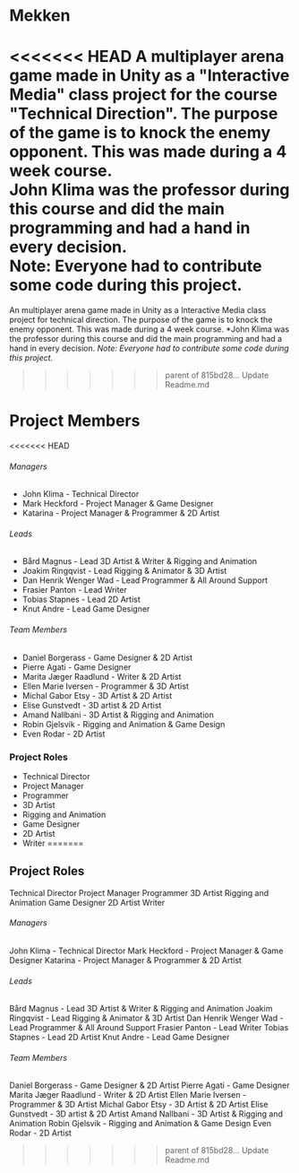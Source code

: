 # Mekken

<<<<<<< HEAD
A multiplayer arena game made in Unity as a "Interactive Media" class project for the course "Technical Direction".
The purpose of the game is to knock the enemy opponent. This was made during a 4 week course.<br />
**John Klima was the professor during this course and did the main programming and had a hand in every decision.**<br />
**Note: Everyone had to contribute some code during this project.**
=======
An multiplayer arena game made in Unity as a Interactive Media class project for technical direction.
The purpose of the game is to knock the enemy opponent. This was made during a 4 week course.
*John Klima was the professor during this course and did the main programming and had a hand in every decision.
*Note: Everyone had to contribute some code during this project.*
>>>>>>> parent of 815bd28... Update Readme.md


# Project Members

<<<<<<< HEAD
###### Managers
- John Klima - Technical Director
- Mark Heckford - Project Manager & Game Designer
- Katarina - Project Manager & Programmer & 2D Artist


###### Leads
- Bård Magnus - Lead 3D Artist & Writer & Rigging and Animation
- Joakim Ringqvist - Lead Rigging & Animator & 3D Artist
- Dan Henrik Wenger Wad - Lead Programmer & All Around Support
- Frasier Panton - Lead Writer
- Tobias Stapnes - Lead 2D Artist
- Knut Andre - Lead Game Designer


###### Team Members
- Daniel Borgerass - Game Designer & 2D Artist
- Pierre Agati - Game Designer
- Marita Jæger Raadlund - Writer & 2D Artist
- Ellen Marie Iversen - Programmer & 3D Artist
- Michal Gabor Etsy - 3D Artist & 2D Artist
- Elise Gunstvedt - 3D artist & 2D Artist
- Amand Nallbani - 3D Artist & Rigging and Animation
- Robin Gjelsvik - Rigging and Animation & Game Design
- Even Rodar - 2D Artist

### Project Roles
- Technical Director
- Project Manager
- Programmer
- 3D Artist
- Rigging and Animation
- Game Designer
- 2D Artist
- Writer
=======
## Project Roles
Technical Director
Project Manager
Programmer
3D Artist
Rigging and Animation
Game Designer
2D Artist
Writer

###### Managers
John Klima - Technical Director
Mark Heckford - Project Manager & Game Designer
Katarina - Project Manager & Programmer & 2D Artist


###### Leads
Bård Magnus - Lead 3D Artist & Writer & Rigging and Animation
Joakim Ringqvist - Lead Rigging & Animator & 3D Artist
Dan Henrik Wenger Wad - Lead Programmer & All Around Support
Frasier Panton - Lead Writer
Tobias Stapnes - Lead 2D Artist
Knut Andre - Lead Game Designer


###### Team Members
Daniel Borgerass - Game Designer & 2D Artist
Pierre Agati - Game Designer
Marita Jæger Raadlund - Writer & 2D Artist
Ellen Marie Iversen - Programmer & 3D Artist
Michal Gabor Etsy - 3D Artist & 2D Artist
Elise Gunstvedt - 3D artist & 2D Artist
Amand Nallbani - 3D Artist & Rigging and Animation
Robin Gjelsvik - Rigging and Animation & Game Design
Even Rodar - 2D Artist
>>>>>>> parent of 815bd28... Update Readme.md
